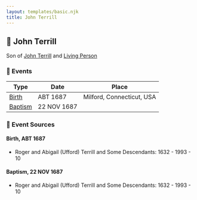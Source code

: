 ```yaml
---
layout: templates/basic.njk
title: John Terrill
---
```

## 🔵 John Terrill

Son of [John Terrill](/people/6/65221157) and [Living Person](/people/4/48582652)

### 📆 Events

Type | Date | Place
------ | ------ | ------
[Birth](#event-event-2) | ABT 1687 | Milford, Connecticut, USA
[Baptism](#event-event-0) | 22 NOV 1687 |

### 📰 Event Sources

#### <a id="event-event-2"></a> Birth, ABT 1687
* Roger and Abigail (Ufford) Terrill and Some Descendants: 1632 - 1993  - 10

#### <a id="event-event-0"></a> Baptism, 22 NOV 1687
* Roger and Abigail (Ufford) Terrill and Some Descendants: 1632 - 1993  - 10